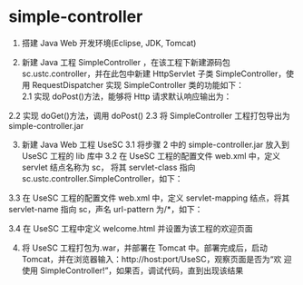 # simple-controller


1.	搭建 Java Web 开发环境(Eclipse, JDK, Tomcat) 
 
2.	新建 Java 工程 SimpleController ，在该工程下新建源码包
sc.ustc.controller，并在此包中新建 HttpServlet 子类 SimpleController，使用 RequestDispatcher 实现 SimpleController 类的功能如下：    
2.1 实现 doPost()方法，能够将 Http 请求默认响应输出为： 
  
2.2	实现 doGet()方法，调用 doPost() 
2.3	将 SimpleController 工程打包导出为 simple-controller.jar 
 
3.	新建 Java Web 工程 UseSC 
   3.1 将步骤 2 中的 simple-controller.jar 放入到 UseSC 工程的 lib 库中    3.2 在 UseSC 工程的配置文件 web.xml 中，定义 servlet 结点名称为 sc，
将其 servlet-class 指向 sc.ustc.controller.SimpleController，如下： 
  
3.3	在 UseSC 工程的配置文件 web.xml 中，定义 servlet-mapping 结点，将其 servlet-name 指向 sc，声名 url-pattern 为/*，如下： 
  
3.4	在 UseSC 工程中定义 welcome.html 并设置为该工程的欢迎页面 
 
4.	将 UseSC 工程打包为.war，并部署在 Tomcat 中。部署完成后，启动 Tomcat，并在浏览器输入：http://host:port/UseSC，观察页面是否为“欢
迎使用 SimpleController!”，如果否，调试代码，直到出现该结果 
